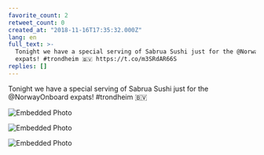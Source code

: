 ```yaml
---
favorite_count: 2
retweet_count: 0
created_at: "2018-11-16T17:35:32.000Z"
lang: en
full_text: >-
  Tonight we have a special serving of Sabrua Sushi just for the @NorwayOnboard
  expats! #trondheim 🇧🇻 https://t.co/m3SRdAR66S
replies: []
---
```


Tonight we have a special serving of Sabrua Sushi just for the @NorwayOnboard
expats! #trondheim 🇧🇻

<div class="gallery gallery-3">

![Embedded Photo](https://twitter-media-coderbyheart.s3.eu-north-1.amazonaws.com/1063485733074337793-DsJCmeRWsAMLwT-.jpg)

![Embedded Photo](https://twitter-media-coderbyheart.s3.eu-north-1.amazonaws.com/1063485733074337793-DsJCnaGXQAAgDsR.jpg)

![Embedded Photo](https://twitter-media-coderbyheart.s3.eu-north-1.amazonaws.com/1063485733074337793-DsJCoZ4WkAEzdHZ.jpg)

</div>
